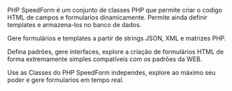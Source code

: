 PHP SpeedForm é um conjunto de classes PHP que permite criar o codigo HTML de campos e formularios dinamicamente. Permite ainda definir templates e armazena-los no banco de dados.

Gere formulários e templates a partir de strings JSON, XML e matrizes PHP.

Defina padrões, gere interfaces, explore a criação de formulários HTML de forma extremamente simples compatíveis com os padrões da WEB.

Use as Classes do PHP SpeedForm independes, explore ao máximo seu poder e gere formularios em tempo real.